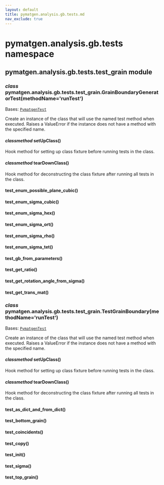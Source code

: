 ```yaml
---
layout: default
title: pymatgen.analysis.gb.tests.md
nav_exclude: true
---
```


# pymatgen.analysis.gb.tests namespace


## pymatgen.analysis.gb.tests.test_grain module


### _class_ pymatgen.analysis.gb.tests.test_grain.GrainBoundaryGeneratorTest(methodName='runTest')
Bases: [`PymatgenTest`](pymatgen.util.md#pymatgen.util.testing.PymatgenTest)

Create an instance of the class that will use the named test
method when executed. Raises a ValueError if the instance does
not have a method with the specified name.


#### _classmethod_ setUpClass()
Hook method for setting up class fixture before running tests in the class.


#### _classmethod_ tearDownClass()
Hook method for deconstructing the class fixture after running all tests in the class.


#### test_enum_possible_plane_cubic()

#### test_enum_sigma_cubic()

#### test_enum_sigma_hex()

#### test_enum_sigma_ort()

#### test_enum_sigma_rho()

#### test_enum_sigma_tet()

#### test_gb_from_parameters()

#### test_get_ratio()

#### test_get_rotation_angle_from_sigma()

#### test_get_trans_mat()

### _class_ pymatgen.analysis.gb.tests.test_grain.TestGrainBoundary(methodName='runTest')
Bases: [`PymatgenTest`](pymatgen.util.md#pymatgen.util.testing.PymatgenTest)

Create an instance of the class that will use the named test
method when executed. Raises a ValueError if the instance does
not have a method with the specified name.


#### _classmethod_ setUpClass()
Hook method for setting up class fixture before running tests in the class.


#### _classmethod_ tearDownClass()
Hook method for deconstructing the class fixture after running all tests in the class.


#### test_as_dict_and_from_dict()

#### test_bottom_grain()

#### test_coincidents()

#### test_copy()

#### test_init()

#### test_sigma()

#### test_top_grain()